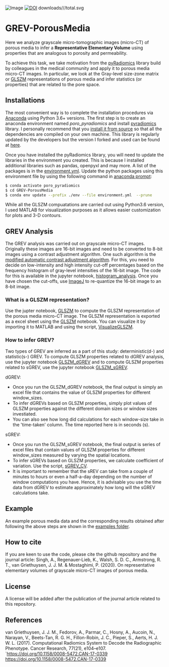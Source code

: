 ![Image](https://github.com/ankitaeclipse/GREV-PorousMedia/blob/master/GREV-PorousMedia-Logo.jpg)
<a href="https://zenodo.org/badge/latestdoi/167011390"><img src="https://zenodo.org/badge/167011390.svg" alt="DOI"></a>
downloads/<user>/<repo>/total.svg
# GREV-PorousMedia
Here we analyze grayscale micro-tomographic images (micro-CT) of porous media to infer a **Representative Elementary Volume** using properties that are analogous to porosity and permeability.

To achieve this task, we take motivation from the [pyRadiomics](https://pyradiomics.readthedocs.io/en/latest/) library build by colleagues in the medical community and apply it to porous media micro-CT images. In particular, we look at the Gray-level size-zone matrix or [GLSZM](https://en.wikipedia.org/wiki/Gray_level_size_zone_matrix) representations of porous media and infer statistics (or properties) that are related to the pore space. 

## Installations

The most convenient way is to complete the installation procedures via [Anaconda](https://www.anaconda.com/distribution/) using Python 3.6+ versions. The first step is to create an anaconda environment named *poro_pyradiomics* and install [pyradiomics](https://pyradiomics.readthedocs.io/en/latest/installation.html) library. I personally recommend that you [install it from source](https://pyradiomics.readthedocs.io/en/latest/installation.html#install-from-source) so that all the dependencies are compiled on your own machine. This library is regularly updated by the developers but the version I forked and used can be found at [here](https://github.com/ankitaeclipse/pyradiomics).

Once you have installed the pyRadiomics library, you will need to update the libraries in the environment you created. This is because I installed additional libraries such as pandas, openpyxl and may more. A list of the packages is in the [environment.yml](https://github.com/ankitaeclipse/GREV-PorousMedia/blob/master/environment.yml). Update the python packages using this environment file by using the following command in [anaconda prompt](https://docs.conda.io/projects/conda/en/latest/user-guide/tasks/manage-environments.html#updating-an-environment):

```sh
$ conda activate poro_pyradiomics
$ cd GREV-PorousMedia
$ conda env update --prefix ./env --file environment.yml  --prune
```

While all the GLSZM compuatations are carried out using Python3.6 version, I used MATLAB for visualization purposes as it allows easier customization for plots and 3-D contours.

## GREV Analysis

The GREV analysis was carried out on grayscale micro-CT images. Originally these images are 16-bit images and need to be converted to 8-bit images using a contrast adjustment algorithm. One such algorithm is the [modified automatic contrast adjustment algorithm](https://link.springer.com/chapter/10.1007/978-1-4471-6684-9_4). For this, you need to decide on low-intensity and high intensity cut-off percentages based on the frequency histogram of gray-level intensities of the 16-bit image. The code for this is available in the jupyter notebook, [histogram_analysis](). Once you have chosen the cut-offs, use [ImageJ](https://imagej.net/Fiji) to re-quantize the 16-bit image to an 8-bit image. 

### What is a GLSZM representation?

Use the jupter notebook, [GLSZM](https://github.com/ankitaeclipse/GREV-PorousMedia/blob/master/GLSZM.ipynb) to compute the GLSZM representation of the porous media micro-CT image. The GLSZM representation is exported as a excel sheet using the [GLSZM](https://github.com/ankitaeclipse/GREV-PorousMedia/blob/master/GLSZM.ipynb) notebook. You can visualize it by importing it to MATLAB and using the script, [VisualizeGLSZM](https://github.com/ankitaeclipse/GREV-PorousMedia/blob/master/VisualizeGLSZM.m).

### How to infer GREV?

Two types of GREV are inferred as a part of this study: deterministic(d-) and statistic(s-) GREV. To compute GLSZM properties related to dGREV analysis, use the jupyter notebook [GLSZM_dGREV](https://github.com/ankitaeclipse/GREV-PorousMedia/blob/master/GLSZM-dGREV.ipynb) and to compute GLSZM properties related to sGREV, use the jupyter notebook [GLSZM_sGREV](https://github.com/ankitaeclipse/GREV-PorousMedia/blob/master/GLSZM-sGREV.ipynb). 

dGREV: 
* Once you run the GLSZM_dGREV notebook, the final output is simply an excel file that contains the value of GLSZM properties for different window_sizes. 
* To infer dGREVs based on GLSZM properties, simply plot values of GLSZM properties against the different domain sizes or window sizes investiated.
* You can also see how long did calculations for each window-size take in the 'time-taken' column. The time reported here is in seconds (s). 

sGREV: 
* Once you run the GLSZM_sGREV notebook, the final output is series of excel files that contain values of GLSZM properties for different window_sizes measured by varying the spatial locations. 
* To infer sGREVs based on GLSZM properties, we calculate coefficient of variation. Use the script, [sGREV_CV](https://github.com/ankitaeclipse/GREV-PorousMedia/blob/master/sGREV_CV.m).
* It is important to remember that the sREV can take from a couple of minutes to hours or even a half-a-day depending on the number of window computations you have. Hence, it is advisable you use the time data from dGREV to estimate approximately how long will the sGREV calculations take. 

## Example
An example porous media data and the corresponding results obtained after following the above steps are shown in the [examples folder](https://github.com/ankitaeclipse/GREV-PorousMedia/tree/master/example).

## How to cite

If you are keen to use the code, please cite the github repository and the journal article: 
Singh, A., Regenauer‐Lieb, K., Walsh, S. D. C., Armstrong, R. T., van Griethuysen, J. J. M. & Mostaghimi, P. (2020). On representative elementary volumes of grayscale micro-CT images of porous media.

## License

A license will be added after the publication of the journal article related to this repository.

## References

van Griethuysen, J. J. M., Fedorov, A., Parmar, C., Hosny, A., Aucoin, N., Narayan, V., Beets-Tan, R. G. H., Fillon-Robin, J. C., Pieper, S., Aerts, H. J. W. L. (2017). Computational Radiomics System to Decode the Radiographic Phenotype. Cancer Research, 77(21), e104–e107. `https://doi.org/10.1158/0008-5472.CAN-17-0339 <https://doi.org/10.1158/0008-5472.CAN-17-0339>




